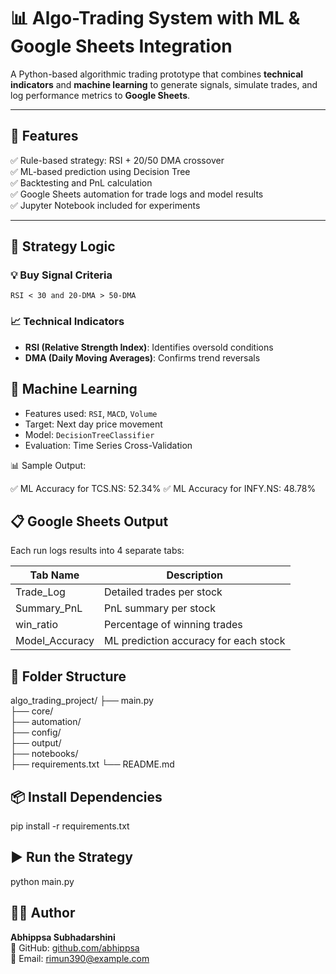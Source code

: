 # 📊 Algo-Trading System with ML & Google Sheets Integration

A Python-based algorithmic trading prototype that combines **technical indicators** and **machine learning** to generate signals, simulate trades, and log performance metrics to **Google Sheets**.

---

## 🚀 Features

✅ Rule-based strategy: RSI + 20/50 DMA crossover  
✅ ML-based prediction using Decision Tree  
✅ Backtesting and PnL calculation  
✅ Google Sheets automation for trade logs and model results  
✅ Jupyter Notebook included for experiments

---

## 🧠 Strategy Logic

### 💡 Buy Signal Criteria
```
RSI < 30 and 20-DMA > 50-DMA
```

### 📈 Technical Indicators
- **RSI (Relative Strength Index)**: Identifies oversold conditions
- **DMA (Daily Moving Averages)**: Confirms trend reversals



## 🧪 Machine Learning

- Features used: `RSI`, `MACD`, `Volume`
- Target: Next day price movement
- Model: `DecisionTreeClassifier`
- Evaluation: Time Series Cross-Validation

📊 Sample Output:

✅ ML Accuracy for TCS.NS: 52.34%
✅ ML Accuracy for INFY.NS: 48.78%


## 📋 Google Sheets Output

Each run logs results into 4 separate tabs:

| Tab Name        | Description                            |
|----------------|----------------------------------------|
| Trade_Log      | Detailed trades per stock              |
| Summary_PnL    | PnL summary per stock                  |
| win_ratio      | Percentage of winning trades           |
| Model_Accuracy | ML prediction accuracy for each stock  |



## 🧾 Folder Structure

algo_trading_project/
├── main.py                   
├── core/                    
├── automation/              
├── config/                 
├── output/                  
├── notebooks/             
├── requirements.txt
└── README.md

## 📦 Install Dependencies

pip install -r requirements.txt
## ▶️ Run the Strategy

python main.py

## 🙋‍♀️ Author
**Abhippsa Subhadarshini**  
💼 GitHub: [github.com/abhippsa](https://github.com/abhippsa)  
📧 Email: rimun390@example.com
